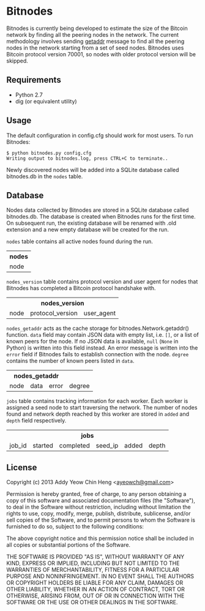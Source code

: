 # Bitnodes
Bitnodes is currently being developed to estimate the size of the Bitcoin network by finding all the peering nodes in the network. The current methodology involves sending [getaddr](https://en.bitcoin.it/wiki/Protocol_specification#getaddr) message to find all the peering nodes in the network starting from a set of seed nodes. Bitnodes uses Bitcoin protocol version 70001, so nodes with older protocol version will be skipped.

## Requirements
* Python 2.7
* dig (or equivalent utility)

## Usage
The default configuration in config.cfg should work for most users. To run Bitnodes:

    $ python bitnodes.py config.cfg
    Writing output to bitnodes.log, press CTRL+C to terminate..

Newly discovered nodes will be added into a SQLite database called bitnodes.db in the `nodes` table.

## Database
Nodes data collected by Bitnodes are stored in a SQLite database called bitnodes.db. The database is created when Bitnodes runs for the first time. On subsequent run, the existing database will be renamed with .old extension and a new empty database will be created for the run.

`nodes` table contains all active nodes found during the run.
<table>
    <tr><th>nodes</th></tr>
    <tr>
        <td>node</td>
    </tr>
</table>

`nodes_version` table contains protocol version and user agent for nodes that Bitnodes has completed a Bitcoin protocol handshake with.
<table>
    <tr><th colspan="3">nodes_version</th></tr>
    <tr>
        <td>node</td>
        <td>protocol_version</td>
        <td>user_agent</td>
    </tr>
</table>

`nodes_getaddr` acts as the cache storage for bitnodes.Network.getaddr() function.
`data` field may contain JSON data with empty list, i.e. `[]`, or a list of known peers for the node.
If no JSON data is available, `null` (`None` in Python) is written into this field instead.
An error message is written into the `error` field if Bitnodes fails to establish connection with the node.
`degree` contains the number of known peers listed in `data`.
<table>
    <tr><th colspan="3">nodes_getaddr</th></tr>
    <tr>
        <td>node</td>
        <td>data</td>
        <td>error</td>
        <td>degree</td>
    </tr>
</table>

`jobs` table contains tracking information for each worker.
Each worker is assigned a seed node to start traversing the network.
The number of nodes found and network depth reached by this worker are stored in `added` and `depth` field respectively.
<table>
    <tr><th colspan="6">jobs</th></tr>
    <tr>
        <td>job_id</td>
        <td>started</td>
        <td>completed</td>
        <td>seed_ip</td>
        <td>added</td>
        <td>depth</td>
    </tr>
</table>

## License
Copyright (c) 2013 Addy Yeow Chin Heng &lt;ayeowch@gmail.com&gt;

Permission is hereby granted, free of charge, to any person obtaining a copy of this software and associated documentation files (the "Software"), to deal in the Software without restriction, including without limitation the rights to use, copy, modify, merge, publish, distribute, sublicense, and/or sell copies of the Software, and to permit persons to whom the Software is furnished to do so, subject to the following conditions:

The above copyright notice and this permission notice shall be included in all copies or substantial portions of the Software.

THE SOFTWARE IS PROVIDED "AS IS", WITHOUT WARRANTY OF ANY KIND, EXPRESS OR IMPLIED, INCLUDING BUT NOT LIMITED TO THE WARRANTIES OF MERCHANTABILITY, FITNESS FOR A PARTICULAR PURPOSE AND NONINFRINGEMENT. IN NO EVENT SHALL THE AUTHORS OR COPYRIGHT HOLDERS BE LIABLE FOR ANY CLAIM, DAMAGES OR OTHER LIABILITY, WHETHER IN AN ACTION OF CONTRACT, TORT OR OTHERWISE, ARISING FROM, OUT OF OR IN CONNECTION WITH THE SOFTWARE OR THE USE OR OTHER DEALINGS IN THE SOFTWARE.
